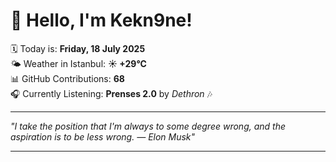 # 👋 Hello, I'm Kekn9ne!

🗓️ Today is: **Friday, 18 July 2025**  
🌤️ Weather in Istanbul: **☀️   +29°C**  
📊 GitHub Contributions: **68**  
🎧 Currently Listening: **Prenses 2.0** by *Dethron* 🎶

---

_"I take the position that I'm always to some degree wrong, and the aspiration is to be less wrong. — *Elon Musk*"_

---
